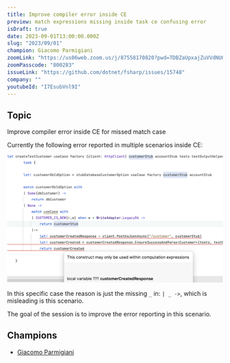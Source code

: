 ```yaml
---
title: Improve compiler error inside CE
preview: match expressions missing inside task ce confusing error
isDraft: true
date: 2023-09-01T13:00:00.000Z
slug: "2023/09/01"
champion: Giacomo Parmigiani
zoomLink: "https://us06web.zoom.us/j/87558170820?pwd=TDBZaUpxajZuVVdNU0h5Q1hXZWxPUT09"
zoomPasscode: "800283"
issueLink: "https://github.com/dotnet/fsharp/issues/15748"
company: ""
youtubeId: "I7EsubVnl9I"
---
```


## Topic

Improve compiler error inside CE for missed match case

Currently the following error reported in multiple scenarios inside CE:

![match expressions missing inside task ce confusing error](../../images/sessions/ce-error-reporting.png)

In this specific case the reason is just the missing `_` in: `| _ ->`, which is misleading is this scenario.

The goal of the session is to improve the error reporting in this scenario.

## Champions

- [Giacomo Parmigiani](https://twitter.com/jkone27)
